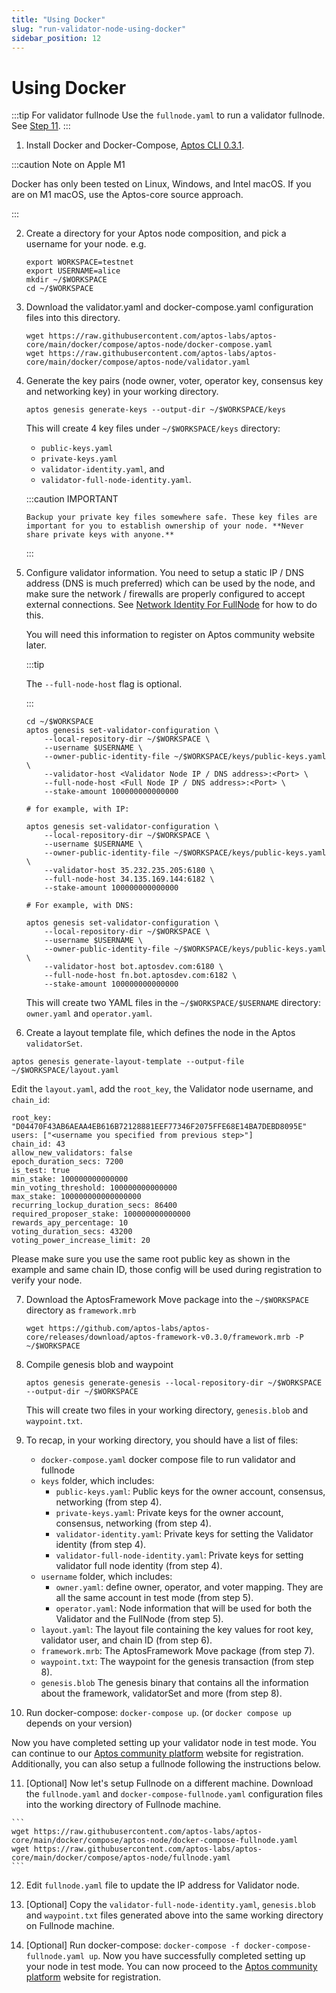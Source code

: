 ```yaml
---
title: "Using Docker"
slug: "run-validator-node-using-docker"
sidebar_position: 12
---
```


# Using Docker

:::tip For validator fullnode
Use the `fullnode.yaml` to run a validator fullnode. See [Step 11](#docker-vfn).
:::

1. Install Docker and Docker-Compose, [Aptos CLI 0.3.1](https://aptos.dev/cli-tools/aptos-cli-tool/install-aptos-cli).

:::caution Note on Apple M1

Docker has only been tested on Linux, Windows, and Intel macOS. If you are on M1 macOS, use the Aptos-core source approach.

:::

2. Create a directory for your Aptos node composition, and pick a username for your node. e.g.
    ```
    export WORKSPACE=testnet
    export USERNAME=alice
    mkdir ~/$WORKSPACE
    cd ~/$WORKSPACE
    ```

3. Download the validator.yaml and docker-compose.yaml configuration files into this directory.
    ```
    wget https://raw.githubusercontent.com/aptos-labs/aptos-core/main/docker/compose/aptos-node/docker-compose.yaml
    wget https://raw.githubusercontent.com/aptos-labs/aptos-core/main/docker/compose/aptos-node/validator.yaml
    ```

4. Generate the key pairs (node owner, voter, operator key, consensus key and networking key) in your working directory.

    ```
    aptos genesis generate-keys --output-dir ~/$WORKSPACE/keys
    ```

    This will create 4 key files under `~/$WORKSPACE/keys` directory: 
      - `public-keys.yaml`
      - `private-keys.yaml`
      - `validator-identity.yaml`, and
      - `validator-full-node-identity.yaml`.
      
      :::caution IMPORTANT

       Backup your private key files somewhere safe. These key files are important for you to establish ownership of your node. **Never share private keys with anyone.**
      :::

5. Configure validator information. You need to setup a static IP / DNS address (DNS is much preferred) which can be used by the node, and make sure the network / firewalls are properly configured to accept external connections. See [Network Identity For FullNode](../full-node/network-identity-fullnode.md) for how to do this. 

    You will need this information to register on Aptos community website later.

    :::tip

    The `--full-node-host` flag is optional.

    :::

    ```
    cd ~/$WORKSPACE
    aptos genesis set-validator-configuration \
        --local-repository-dir ~/$WORKSPACE \
        --username $USERNAME \
        --owner-public-identity-file ~/$WORKSPACE/keys/public-keys.yaml \
        --validator-host <Validator Node IP / DNS address>:<Port> \
        --full-node-host <Full Node IP / DNS address>:<Port> \
        --stake-amount 100000000000000

    # for example, with IP:

    aptos genesis set-validator-configuration \
        --local-repository-dir ~/$WORKSPACE \
        --username $USERNAME \
        --owner-public-identity-file ~/$WORKSPACE/keys/public-keys.yaml \
        --validator-host 35.232.235.205:6180 \
        --full-node-host 34.135.169.144:6182 \
        --stake-amount 100000000000000

    # For example, with DNS:

    aptos genesis set-validator-configuration \
        --local-repository-dir ~/$WORKSPACE \
        --username $USERNAME \
        --owner-public-identity-file ~/$WORKSPACE/keys/public-keys.yaml \
        --validator-host bot.aptosdev.com:6180 \
        --full-node-host fn.bot.aptosdev.com:6182 \
        --stake-amount 100000000000000
    ```

    This will create two YAML files in the `~/$WORKSPACE/$USERNAME` directory: `owner.yaml` and `operator.yaml`. 

6. Create a layout template file, which defines the node in the Aptos `validatorSet`. 

  ```
  aptos genesis generate-layout-template --output-file ~/$WORKSPACE/layout.yaml
  ```
  Edit the `layout.yaml`, add the `root_key`, the Validator node username, and `chain_id`:

  ```
  root_key: "D04470F43AB6AEAA4EB616B72128881EEF77346F2075FFE68E14BA7DEBD8095E"
  users: ["<username you specified from previous step>"]
  chain_id: 43
  allow_new_validators: false
  epoch_duration_secs: 7200
  is_test: true
  min_stake: 100000000000000
  min_voting_threshold: 100000000000000
  max_stake: 100000000000000000
  recurring_lockup_duration_secs: 86400
  required_proposer_stake: 100000000000000
  rewards_apy_percentage: 10
  voting_duration_secs: 43200
  voting_power_increase_limit: 20
  ```

  Please make sure you use the same root public key as shown in the example and same chain ID, those config will be used during registration to verify your node.

7. Download the AptosFramework Move package into the `~/$WORKSPACE` directory as `framework.mrb`

    ```
    wget https://github.com/aptos-labs/aptos-core/releases/download/aptos-framework-v0.3.0/framework.mrb -P ~/$WORKSPACE
    ```

8. Compile genesis blob and waypoint

    ```
    aptos genesis generate-genesis --local-repository-dir ~/$WORKSPACE --output-dir ~/$WORKSPACE
    ```

    This will create two files in your working directory, `genesis.blob` and `waypoint.txt`.

9. <span id="docker-files">To recap, in your working directory, you should have a list of files:</span>

    - `docker-compose.yaml` docker compose file to run validator and fullnode
    - `keys` folder, which includes:
      - `public-keys.yaml`: Public keys for the owner account, consensus, networking (from step 4).
      - `private-keys.yaml`: Private keys for the owner account, consensus, networking (from step 4).
      - `validator-identity.yaml`: Private keys for setting the Validator identity (from step 4).
      - `validator-full-node-identity.yaml`: Private keys for setting validator full node identity (from step 4).
    - `username` folder, which includes: 
      - `owner.yaml`: define owner, operator, and voter mapping. They are all the same account in test mode (from step 5).
      - `operator.yaml`: Node information that will be used for both the Validator and the FullNode (from step 5). 
    - `layout.yaml`: The layout file containing the key values for root key, validator user, and chain ID (from step 6).
    - `framework.mrb`: The AptosFramework Move package (from step 7).
    - `waypoint.txt`: The waypoint for the genesis transaction (from step 8).
    - `genesis.blob` The genesis binary that contains all the information about the framework, validatorSet and more (from step 8).

10. Run docker-compose: `docker-compose up`. (or `docker compose up` depends on your version)

Now you have completed setting up your validator node in test mode. You can continue to our [Aptos community platform](https://community.aptoslabs.com/) website for registration. Additionally, you can also setup a fullnode following the instructions below.

11.  [Optional] <span id="docker-vfn">Now let's setup Fullnode on a different machine. Download the `fullnode.yaml` and `docker-compose-fullnode.yaml` configuration files into the working directory of Fullnode machine.</span>

    ```
    wget https://raw.githubusercontent.com/aptos-labs/aptos-core/main/docker/compose/aptos-node/docker-compose-fullnode.yaml
    wget https://raw.githubusercontent.com/aptos-labs/aptos-core/main/docker/compose/aptos-node/fullnode.yaml
    ```

12.  Edit `fullnode.yaml` file to update the IP address for Validator node.

13.  [Optional] Copy the `validator-full-node-identity.yaml`, `genesis.blob` and `waypoint.txt` files generated above into the same working directory on Fullnode machine.

14.  [Optional] Run docker-compose: `docker-compose -f docker-compose-fullnode.yaml up`.
Now you have successfully completed setting up your node in test mode. You can now proceed to the [Aptos community platform](https://community.aptoslabs.com/) website for registration.
